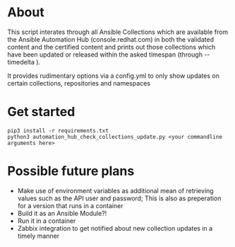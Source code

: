 # About
This script interates through all Ansible Collections which are available from the Ansible Automation 
Hub (console.redhat.com) in both the validated content and the certified content and prints out those
collections which have been updated or released within the asked timespan (through --timedelta <days>).

It provides rudimentary options via a config.yml to only show updates on certain collections, repositories
and namespaces

# Get started
```
pip3 install -r requirements.txt
python3 automation_hub_check_collections_update.py <your commandline arguments here>
``` 

# Possible future plans
- Make use of environment variables as additional mean of retrieving values such as the API user and password; This is also
  as preperation for a version that runs in a container
- Build it as an Ansible Module?!
- Run it in a container
- Zabbix integration to get notified about new collection updates in a timely manner
